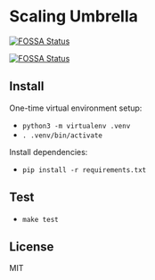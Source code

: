 # Scaling Umbrella
[![FOSSA Status](https://app.fossa.com/api/projects/git%2Bgithub.com%2Fdrazisil%2Fscaling_umbrella.svg?type=shield)](https://app.fossa.com/projects/git%2Bgithub.com%2Fdrazisil%2Fscaling_umbrella?ref=badge_shield)


[![FOSSA Status](https://app.fossa.com/api/projects/git%2Bgithub.com%2Fdrazisil%2Fscaling_umbrella.svg?type=shield)](https://app.fossa.com/projects/git%2Bgithub.com%2Fdrazisil%2Fscaling_umbrella?ref=badge_shield)

## Install

One-time virtual environment setup:

* `python3 -m virtualenv .venv`
* `. .venv/bin/activate`

Install dependencies:

* `pip install -r requirements.txt`

## Test

* `make test`

## License

MIT
